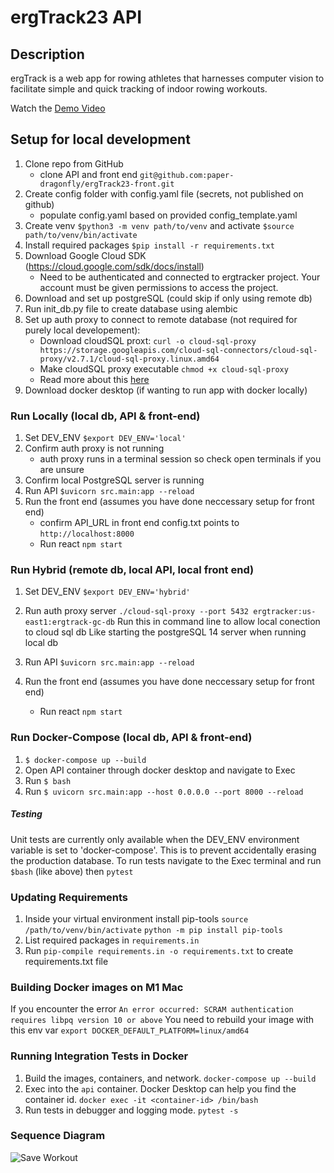 # ergTrack23 API

## Description
ergTrack is a web app for rowing athletes that harnesses computer vision to facilitate simple and quick tracking of indoor rowing workouts. 

Watch the [Demo Video](https://www.canva.com/design/DAFq-5T_Wns/TNjxCZ-VCIgUY8LpwlFUjg/watch?utm_content=DAFq-5T_Wns&utm_campaign=designshare&utm_medium=link&utm_source=publishsharelink)

## Setup for local development
1. Clone repo from GitHub 
    * clone API and front end `git@github.com:paper-dragonfly/ergTrack23-front.git` 
2. Create config folder with config.yaml file (secrets, not published on github)
    * populate config.yaml based on provided config_template.yaml 
3. Create venv `$python3 -m venv path/to/venv` and activate `$source path/to/venv/bin/activate`
4. Install required packages  `$pip install -r requirements.txt`
5. Download Google Cloud SDK (https://cloud.google.com/sdk/docs/install)
    * Need to be authenticated and connected to ergtracker project. Your account must be given permissions to access the project.
6. Download and set up postgreSQL (could skip if only using remote db)
7. Run init_db.py file to create database using alembic
8. Set up auth proxy to connect to remote database (not required for purely local developement):  
    * Download cloudSQL proxt: `curl -o cloud-sql-proxy https://storage.googleapis.com/cloud-sql-connectors/cloud-sql-proxy/v2.7.1/cloud-sql-proxy.linux.amd64`
    * Make cloudSQL proxy executable `chmod +x cloud-sql-proxy`
    * Read more about this [here](https://cloud.google.com/sql/docs/postgres/connect-auth-proxy#macos-64-bit)
9. Download docker desktop (if wanting to run app with docker locally)

### Run Locally (local db, API & front-end)
1. Set DEV_ENV `$export DEV_ENV='local'`
2. Confirm auth proxy is not running 
    * auth proxy runs in a terminal session so check open terminals if you are unsure
3. Confirm local PostgreSQL server is running 
4. Run API `$uvicorn src.main:app --reload` 
5. Run the front end (assumes you have done neccessary setup for front end)
    * confirm API_URL in front end config.txt points to `http://localhost:8000`
    * Run react `npm start`

### Run Hybrid (remote db, local API, local front end)
1. Set DEV_ENV `$export DEV_ENV='hybrid'`
2. Run auth proxy server 
```./cloud-sql-proxy --port 5432 ergtracker:us-east1:ergtrack-gc-db```
Run this in command line to allow local conection to cloud sql db
Like starting the postgreSQL 14 server when running local db

3. Run API `$uvicorn src.main:app --reload` 
4. Run the front end (assumes you have done neccessary setup for front end)
    * Run react `npm start`

### Run Docker-Compose (local db, API & front-end) 
1. `$ docker-compose up --build`
2. Open API container through docker desktop and navigate to Exec
3. Run `$ bash` 
4. Run `$ uvicorn src.main:app --host 0.0.0.0 --port 8000 --reload`

##### Testing
Unit tests are currently only available when the DEV_ENV environment variable is set to 'docker-compose'. This is to prevent accidentally erasing the production database. 
To run tests navigate to the Exec terminal and run `$bash` (like above) then `pytest`  

### Updating Requirements 
1. Inside your virtual environment install pip-tools
    ```source /path/to/venv/bin/activate```
    ```python -m pip install pip-tools```
2. List required packages in `requirements.in` 
3. Run `pip-compile requirements.in -o requirements.txt` to create requirements.txt file

### Building Docker images on M1 Mac
If you encounter the error 
```An error occurred: SCRAM authentication requires libpq version 10 or above```
You need to rebuild your image with this env var
```export DOCKER_DEFAULT_PLATFORM=linux/amd64```


### Running Integration Tests in Docker
1. Build the images, containers, and network.
```docker-compose up --build```
2. Exec into the `api` container. Docker Desktop can help you find the container id.
```docker exec -it <container-id> /bin/bash```
3. Run tests in debugger and logging mode.
```pytest -s```


### Sequence Diagram
![Save Workout](sequence_diagram.png)